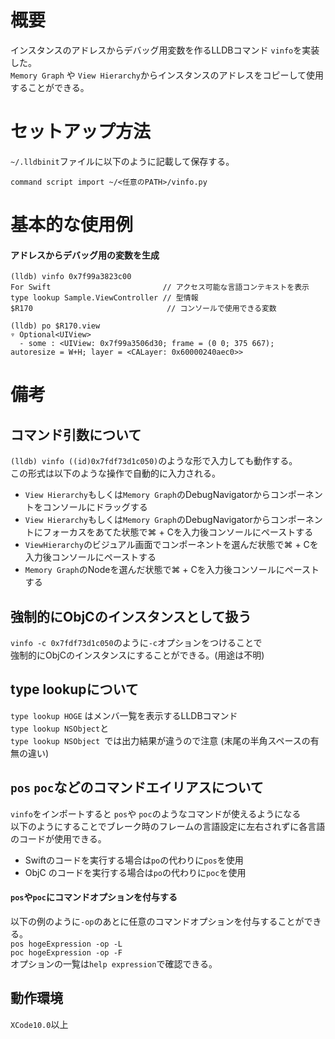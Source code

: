 #  概要
インスタンスのアドレスからデバッグ用変数を作るLLDBコマンド `vinfo`を実装した。  
`Memory Graph` や `View Hierarchy`からインスタンスのアドレスをコピーして使用することができる。  

# セットアップ方法
`~/.lldbinit`ファイルに以下のように記載して保存する。

```
command script import ~/<任意のPATH>/vinfo.py
```  

# 基本的な使用例
#### アドレスからデバッグ用の変数を生成
```
(lldb) vinfo 0x7f99a3823c00
For Swift                         // アクセス可能な言語コンテキストを表示
type lookup Sample.ViewController // 型情報
$R170   　　　　　　　　　　　　　　　  // コンソールで使用できる変数

(lldb) po $R170.view  
▿ Optional<UIView>   
  - some : <UIView: 0x7f99a3506d30; frame = (0 0; 375 667);    autoresize = W+H; layer = <CALayer: 0x60000240aec0>>    
```

# 備考
## コマンド引数について
`(lldb) vinfo ((id)0x7fdf73d1c050)`のような形で入力しても動作する。  
この形式は以下のような操作で自動的に入力される。   

* `View Hierarchy`もしくは`Memory Graph`のDebugNavigatorからコンポーネントをコンソールにドラッグする  
* `View Hierarchy`もしくは`Memory Graph`のDebugNavigatorからコンポーネントにフォーカスをあてた状態で⌘ + Cを入力後コンソールにペーストする  
* `ViewHierarchy`のビジュアル画面でコンポーネントを選んだ状態で⌘ + Cを入力後コンソールにペーストする  
* `Memory Graph`のNodeを選んだ状態で⌘ + Cを入力後コンソールにペーストする  

## 強制的にObjCのインスタンスとして扱う  
`vinfo -c 0x7fdf73d1c050`のように`-c`オプションをつけることで  
強制的にObjCのインスタンスにすることができる。(用途は不明)  

## type lookupについて
`type lookup HOGE` はメンバ一覧を表示するLLDBコマンド  
`type lookup NSObject`と　  
`type lookup NSObject `では出力結果が違うので注意  (末尾の半角スペースの有無の違い)

## `pos` `poc`などのコマンドエイリアスについて
 `vinfo`をインポートすると `pos`や  `poc`のようなコマンドが使えるようになる   
以下のようにすることでブレーク時のフレームの言語設定に左右されずに各言語のコードが使用できる。   
* Swiftのコードを実行する場合は`po`の代わりに`pos`を使用  
* ObjC のコードを実行する場合は`po`の代わりに`poc`を使用  

#### `pos`や`poc`にコマンドオプションを付与する  
以下の例のように`-op`のあとに任意のコマンドオプションを付与することができる。  
`pos hogeExpression -op -L`   
`poc hogeExpression -op -F `  
オプションの一覧は`help expression`で確認できる。

## 動作環境
`XCode10.0`以上
